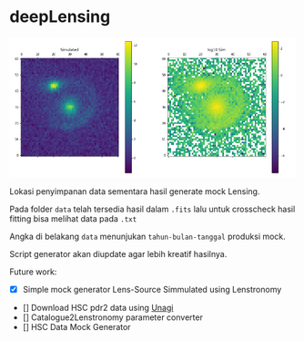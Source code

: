 # deepLensing

![alt text](./assets/coverLens.png "Simmulated Lens")

Lokasi penyimpanan data sementara hasil generate mock Lensing.

Pada folder `data` telah tersedia hasil dalam `.fits` lalu untuk crosscheck hasil fitting bisa melihat data pada `.txt`

Angka di belakang `data` menunjukan `tahun-bulan-tanggal` produksi mock.

Script generator akan diupdate agar lebih kreatif hasilnya.


Future work:
- [x] Simple mock generator Lens-Source Simmulated using Lenstronomy
- [] Download HSC pdr2 data using [Unagi](https://github.com/dr-guangtou/unagi)
- [] Catalogue2Lenstronomy parameter converter
- [] HSC Data Mock Generator
